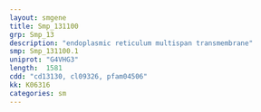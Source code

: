 ```yaml
---
layout: smgene
title: Smp_131100
grp: Smp_13
description: "endoplasmic reticulum multispan transmembrane"
smp: Smp_131100.1
uniprot: "G4VHG3"
length:  1581
cdd: "cd13130, cl09326, pfam04506"
kk: K06316
categories: sm
---
```


